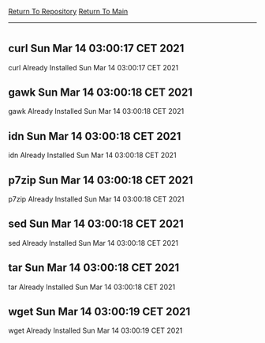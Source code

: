 [Return To Repository](https://github.com/bast69/piholeparser/)
[Return To Main](https://github.com/bast69/piholeparser/blob/master/RecentRunLogs/Mainlog.md)
____________________________________
# 
## curl Sun Mar 14 03:00:17 CET 2021
curl Already Installed Sun Mar 14 03:00:17 CET 2021
## gawk Sun Mar 14 03:00:18 CET 2021
gawk Already Installed Sun Mar 14 03:00:18 CET 2021
## idn Sun Mar 14 03:00:18 CET 2021
idn Already Installed Sun Mar 14 03:00:18 CET 2021
## p7zip Sun Mar 14 03:00:18 CET 2021
p7zip Already Installed Sun Mar 14 03:00:18 CET 2021
## sed Sun Mar 14 03:00:18 CET 2021
sed Already Installed Sun Mar 14 03:00:18 CET 2021
## tar Sun Mar 14 03:00:18 CET 2021
tar Already Installed Sun Mar 14 03:00:18 CET 2021
## wget Sun Mar 14 03:00:19 CET 2021
wget Already Installed Sun Mar 14 03:00:19 CET 2021
